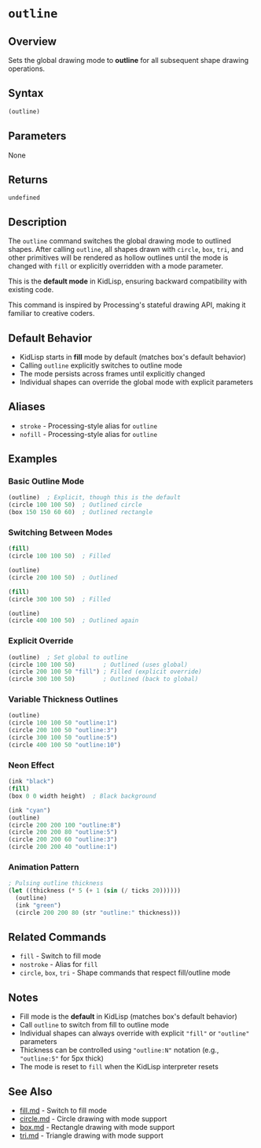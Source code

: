 # `outline`

## Overview
Sets the global drawing mode to **outline** for all subsequent shape drawing operations.

## Syntax
```lisp
(outline)
```

## Parameters
None

## Returns
`undefined`

## Description
The `outline` command switches the global drawing mode to outlined shapes. After calling `outline`, all shapes drawn with `circle`, `box`, `tri`, and other primitives will be rendered as hollow outlines until the mode is changed with `fill` or explicitly overridden with a mode parameter.

This is the **default mode** in KidLisp, ensuring backward compatibility with existing code.

This command is inspired by Processing's stateful drawing API, making it familiar to creative coders.

## Default Behavior
- KidLisp starts in **fill** mode by default (matches box's default behavior)
- Calling `outline` explicitly switches to outline mode
- The mode persists across frames until explicitly changed
- Individual shapes can override the global mode with explicit parameters

## Aliases
- `stroke` - Processing-style alias for `outline`
- `nofill` - Processing-style alias for `outline`

## Examples

### Basic Outline Mode
```lisp
(outline)  ; Explicit, though this is the default
(circle 100 100 50)  ; Outlined circle
(box 150 150 60 60)  ; Outlined rectangle
```

### Switching Between Modes
```lisp
(fill)
(circle 100 100 50)  ; Filled

(outline)
(circle 200 100 50)  ; Outlined

(fill)
(circle 300 100 50)  ; Filled

(outline)
(circle 400 100 50)  ; Outlined again
```

### Explicit Override
```lisp
(outline)  ; Set global to outline
(circle 100 100 50)        ; Outlined (uses global)
(circle 200 100 50 "fill") ; Filled (explicit override)
(circle 300 100 50)        ; Outlined (back to global)
```

### Variable Thickness Outlines
```lisp
(outline)
(circle 100 100 50 "outline:1")
(circle 200 100 50 "outline:3")
(circle 300 100 50 "outline:5")
(circle 400 100 50 "outline:10")
```

### Neon Effect
```lisp
(ink "black")
(fill)
(box 0 0 width height)  ; Black background

(ink "cyan")
(outline)
(circle 200 200 100 "outline:8")
(circle 200 200 80 "outline:5")
(circle 200 200 60 "outline:3")
(circle 200 200 40 "outline:1")
```

### Animation Pattern
```lisp
; Pulsing outline thickness
(let ((thickness (* 5 (+ 1 (sin (/ ticks 20))))))
  (outline)
  (ink "green")
  (circle 200 200 80 (str "outline:" thickness)))
```

## Related Commands
- `fill` - Switch to fill mode
- `nostroke` - Alias for `fill`
- `circle`, `box`, `tri` - Shape commands that respect fill/outline mode

## Notes
- Fill mode is the **default** in KidLisp (matches box's default behavior)
- Call `outline` to switch from fill to outline mode
- Individual shapes can always override with explicit `"fill"` or `"outline"` parameters
- Thickness can be controlled using `"outline:N"` notation (e.g., `"outline:5"` for 5px thick)
- The mode is reset to `fill` when the KidLisp interpreter resets

## See Also
- [fill.md](./fill.md) - Switch to fill mode
- [circle.md](./circle.md) - Circle drawing with mode support
- [box.md](./box.md) - Rectangle drawing with mode support
- [tri.md](./tri.md) - Triangle drawing with mode support
